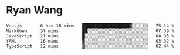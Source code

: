 # Ryan Wang

<!--START_SECTION:waka-->
```text
Vue.js       6 hrs 18 mins   ██████████████████▓░░░░░░   75.14 % 
Markdown     37 mins         ██░░░░░░░░░░░░░░░░░░░░░░░   07.39 % 
JavaScript   21 mins         █░░░░░░░░░░░░░░░░░░░░░░░░   04.33 % 
YAML         16 mins         ▓░░░░░░░░░░░░░░░░░░░░░░░░   03.32 % 
TypeScript   12 mins         ▓░░░░░░░░░░░░░░░░░░░░░░░░   02.44 % 
```
<!--END_SECTION:waka-->
